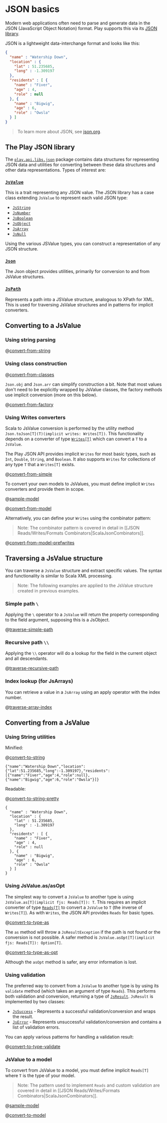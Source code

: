 <!--- Copyright (C) 2009-2013 Typesafe Inc. <http://www.typesafe.com> -->
# JSON basics

Modern web applications often need to parse and generate data in the JSON (JavaScript Object Notation) format. Play supports this via its [JSON library](api/scala/index.html#play.api.libs.json.package).

JSON is a lightweight data-interchange format and looks like this:

```json
{
  "name" : "Watership Down",
  "location" : {
    "lat" : 51.235685,
    "long" : -1.309197
  },
  "residents" : [ {
    "name" : "Fiver",
    "age" : 4,
    "role" : null
  }, {
    "name" : "Bigwig",
    "age" : 6,
    "role" : "Owsla"
  } ]
}
```

> To learn more about JSON, see [json.org](http://json.org/).

## The Play JSON library
The [`play.api.libs.json`](api/scala/index.html#play.api.libs.json.package) package contains data structures for representing JSON data
and utilities for converting between these data structures and other data representations. Types of interest are:

### [`JsValue`](api/scala/index.html#play.api.libs.json.JsValue)

This is a trait representing any JSON value. The JSON library has a case class extending `JsValue` to represent each valid JSON type:

- [`JsString`](api/scala/index.html#play.api.libs.json.JsString)
- [`JsNumber`](api/scala/index.html#play.api.libs.json.JsNumber)
- [`JsBoolean`](api/scala/index.html#play.api.libs.json.JsBoolean)
- [`JsObject`](api/scala/index.html#play.api.libs.json.JsObject)
- [`JsArray`](api/scala/index.html#play.api.libs.json.JsArray)
- [`JsNull`](api/scala/index.html#play.api.libs.json.JsNull)

Using the various JSValue types, you can construct a representation of any JSON structure.

### [`Json`](api/scala/index.html#play.api.libs.json.Json$)
The Json object provides utilities, primarily for conversion to and from JsValue structures.

### [`JsPath`](api/scala/index.html#play.api.libs.json.JsPath)
Represents a path into a JSValue structure, analogous to XPath for XML. This is used for traversing JsValue structures and in patterns for implicit converters.

## Converting to a JsValue

### Using string parsing

@[convert-from-string](code/ScalaJsonSpec.scala)

### Using class construction

@[convert-from-classes](code/ScalaJsonSpec.scala)

`Json.obj` and `Json.arr` can simplify construction a bit. Note that most values don't need to be explicitly wrapped by JsValue classes, the factory methods use implicit conversion (more on this below).

@[convert-from-factory](code/ScalaJsonSpec.scala)

### Using Writes converters
Scala to JsValue conversion is performed by the utility method `Json.toJson[T](T)(implicit writes: Writes[T])`. This functionality depends on a converter of type [`Writes[T]`](api/scala/index.html#play.api.libs.json.Writes) which can convert a `T` to a `JsValue`. 

The Play JSON API provides implicit `Writes` for most basic types, such as `Int`, `Double`, `String`, and `Boolean`. It also supports `Writes` for collections of any type `T` that a `Writes[T]` exists. 

@[convert-from-simple](code/ScalaJsonSpec.scala)

To convert your own models to JsValues, you must define implicit `Writes` converters and provide them in scope.

@[sample-model](code/ScalaJsonSpec.scala)

@[convert-from-model](code/ScalaJsonSpec.scala)

Alternatively, you can define your `Writes` using the combinator pattern:

> Note: The combinator pattern is covered in detail in [[JSON Reads/Writes/Formats Combinators|ScalaJsonCombinators]].

@[convert-from-model-prefwrites](code/ScalaJsonSpec.scala)

## Traversing a JsValue structure

You can traverse a `JsValue` structure and extract specific values. The syntax and functionality is similar to Scala XML processing.

> Note: The following examples are applied to the JsValue structure created in previous examples.

### Simple path `\`
Applying the `\` operator to a `JsValue` will return the property corresponding to the field argument, supposing this is a JsObject. 

@[traverse-simple-path](code/ScalaJsonSpec.scala)

### Recursive path `\\`
Applying the `\\` operator will do a lookup for the field in the current object and all descendants.

@[traverse-recursive-path](code/ScalaJsonSpec.scala)

### Index lookup (for JsArrays)
You can retrieve a value in a `JsArray` using an apply operator with the index number.

@[traverse-array-index](code/ScalaJsonSpec.scala)

## Converting from a JsValue

### Using String utilities
Minified:

@[convert-to-string](code/ScalaJsonSpec.scala)

```
{"name":"Watership Down","location":{"lat":51.235685,"long":-1.309197},"residents":[{"name":"Fiver","age":4,"role":null},{"name":"Bigwig","age":6,"role":"Owsla"}]}
```
Readable:

@[convert-to-string-pretty](code/ScalaJsonSpec.scala)

```
{
  "name" : "Watership Down",
  "location" : {
    "lat" : 51.235685,
    "long" : -1.309197
  },
  "residents" : [ {
    "name" : "Fiver",
    "age" : 4,
    "role" : null
  }, {
    "name" : "Bigwig",
    "age" : 6,
    "role" : "Owsla"
  } ]
}
```

### Using JsValue.as/asOpt

The simplest way to convert a `JsValue` to another type is using `JsValue.as[T](implicit fjs: Reads[T]): T`. This requires an implicit converter of type [`Reads[T]`](api/scala/index.html#play.api.libs.json.Reads) to convert a `JsValue` to `T` (the inverse of `Writes[T]`). As with `Writes`, the JSON API provides `Reads` for basic types.

@[convert-to-type-as](code/ScalaJsonSpec.scala)

The `as` method will throw a `JsResultException` if the path is not found or the conversion is not possible. A safer method is `JsValue.asOpt[T](implicit fjs: Reads[T]): Option[T]`.

@[convert-to-type-as-opt](code/ScalaJsonSpec.scala)

Although the `asOpt` method is safer, any error information is lost.

### Using validation
The preferred way to convert from a `JsValue` to another type is by using its `validate` method (which takes an argument of type `Reads`). This performs both validation and conversion, returning a type of [`JsResult`](api/scala/index.html#play.api.libs.json.JsResult). `JsResult` is implemented by two classes:

- [`JsSuccess`](api/scala/index.html#play.api.libs.json.JsSuccess) - Represents a successful validation/conversion and wraps the result.
- [`JsError`](api/scala/index.html#play.api.libs.json.JsError) - Represents unsuccessful validation/conversion and contains a list of validation errors.

You can apply various patterns for handling a validation result:

@[convert-to-type-validate](code/ScalaJsonSpec.scala)

### JsValue to a model

To convert from JsValue to a model, you must define implicit `Reads[T]` where `T` is the type of your model.

> Note: The pattern used to implement `Reads` and custom validation are covered in detail in [[JSON Reads/Writes/Formats Combinators|ScalaJsonCombinators]].

@[sample-model](code/ScalaJsonSpec.scala)

@[convert-to-model](code/ScalaJsonSpec.scala)
